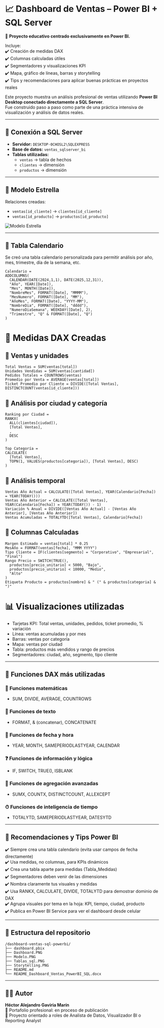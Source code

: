 
# 📈 Dashboard de Ventas – Power BI + SQL Server

📘 **Proyecto educativo centrado exclusivamente en Power BI.**

Incluye:  
✔️ Creación de medidas DAX  
✔️ Columnas calculadas útiles  
✔️ Segmentadores y visualizaciones KPI  
✔️ Mapa, gráfico de líneas, barras y storytelling  
✔️ Tips y recomendaciones para aplicar buenas prácticas en proyectos reales

Este proyecto muestra un análisis profesional de ventas utilizando **Power BI Desktop conectado directamente a SQL Server**.  
Fue construido paso a paso como parte de una práctica intensiva de visualización y análisis de datos reales.

---

## 🔗 Conexión a SQL Server

- **Servidor:** `DESKTOP-0CHOSL2\SQLEXPRESS`
- **Base de datos:** `ventas_sqlserver_bi`
- **Tablas utilizadas:**
  - `ventas` → tabla de hechos
  - `clientes` → dimensión
  - `productos` → dimensión

---

## 🧩 Modelo Estrella

Relaciones creadas:
- `ventas[id_cliente]` → `clientes[id_cliente]`
- `ventas[id_producto]` → `productos[id_producto]`

![Modelo Estrella](Modelo-ER-análisis-ventas.png)

---

## 📅 Tabla Calendario

Se creó una tabla calendario personalizada para permitir análisis por año, mes, trimestre, día de la semana, etc.

```DAX
Calendario = 
ADDCOLUMNS(
  CALENDAR(DATE(2024,1,1), DATE(2025,12,31)),
  "Año", YEAR([Date]),
  "Mes", MONTH([Date]),
  "NombreMes", FORMAT([Date], "MMMM"),
  "MesNumero", FORMAT([Date], "MM"),
  "AñoMes", FORMAT([Date], "YYYY-MM"),
  "NombreDia", FORMAT([Date], "dddd"),
  "NumeroDiaSemana", WEEKDAY([Date], 2),
  "Trimestre", "Q" & FORMAT([Date], "Q")
)
```

# 🧮 Medidas DAX Creadas
## 🔹 Ventas y unidades
```DAX
Total Ventas = SUM(ventas[total])
Unidades Vendidas = SUM(ventas[cantidad])
Pedidos Totales = COUNTROWS(ventas)
Promedio por Venta = AVERAGE(ventas[total])
Ticket Promedio por Cliente = DIVIDE([Total Ventas], DISTINCTCOUNT(ventas[id_cliente]))
```
## 🔹 Análisis por ciudad y categoría
```DAX
Ranking por Ciudad = 
RANKX(
  ALL(clientes[ciudad]),
  [Total Ventas],
  ,
  DESC
)

Top Categoría = 
CALCULATE(
  [Total Ventas],
  TOPN(1, VALUES(productos[categoria]), [Total Ventas], DESC)
)
```
## 🔹 Análisis temporal
```DAX
Ventas Año Actual = CALCULATE([Total Ventas], YEAR(Calendario[Fecha]) = YEAR(TODAY()))
Ventas Año Anterior = CALCULATE([Total Ventas], YEAR(Calendario[Fecha]) = YEAR(TODAY()) - 1)
Variación % Anual = DIVIDE([Ventas Año Actual] - [Ventas Año Anterior], [Ventas Año Anterior])
Ventas Acumuladas = TOTALYTD([Total Ventas], Calendario[Fecha])
```

## 🧱 Columnas Calculadas

```DAX
Margen Estimado = ventas[total] * 0.25
MesAño = FORMAT(ventas[fecha], "MMM YYYY")
Tipo Cliente = IF(clientes[segmento] = "Corporativo", "Empresarial", "Final")
Rango Precio = SWITCH(TRUE(),
  productos[precio_unitario] < 5000, "Bajo",
  productos[precio_unitario] < 10000, "Medio",
  "Alto"
)
Etiqueta Producto = productos[nombre] & " (" & productos[categoria] & ")"
```

# 📊 Visualizaciones utilizadas

- Tarjetas KPI: Total ventas, unidades, pedidos, ticket promedio, % variación
- Línea: ventas acumuladas y por mes
- Barras: ventas por categoría
- Mapa: ventas por ciudad
- Tabla: productos más vendidos y rango de precios
- Segmentadores: ciudad, año, segmento, tipo cliente

---

## 📘 Funciones DAX más utilizadas

### 📐 Funciones matemáticas
- SUM, DIVIDE, AVERAGE, COUNTROWS

### 📝 Funciones de texto
- FORMAT, & (concatenar), CONCATENATE

### 📆 Funciones de fecha y hora
- YEAR, MONTH, SAMEPERIODLASTYEAR, CALENDAR

### ❓ Funciones de información y lógica
- IF, SWITCH, TRUE(), ISBLANK

### 🔄 Funciones de agregación avanzadas
- SUMX, COUNTX, DISTINCTCOUNT, ALLEXCEPT

### ⏱ Funciones de inteligencia de tiempo
- TOTALYTD, SAMEPERIODLASTYEAR, DATESYTD

---

## 🧠 Recomendaciones y Tips Power BI

✔️ Siempre crea una tabla calendario (evita usar campos de fecha directamente)  
✔️ Usa medidas, no columnas, para KPIs dinámicos  
✔️ Crea una tabla aparte para medidas (Tabla_Medidas)  
✔️ Segmentadores deben venir de las dimensiones  
✔️ Nombra claramente tus visuales y medidas  
✔️ Usa RANKX, CALCULATE, DIVIDE, TOTALYTD para demostrar dominio de DAX  
✔️ Agrupa visuales por tema en la hoja: KPI, tiempo, ciudad, producto  
✔️ Publica en Power BI Service para ver el dashboard desde celular

---

## 📁 Estructura del repositorio

```
/dashboard-ventas-sql-powerbi/
├── dashboard.pbix
├── Dashboard.PNG
├── Modelo.PNG
├── Tablas_sql.PNG
├── Storytelling.PNG
├── README.md
└── README_Dashboard_Ventas_PowerBI_SQL.docx
```

---

## 👨‍💼 Autor

**Héctor Alejandro Gaviria Marín**  
🔎 Portafolio profesional: en proceso de publicación  
💼 Proyecto orientado a roles de Analista de Datos, Visualizador BI o Reporting Analyst
